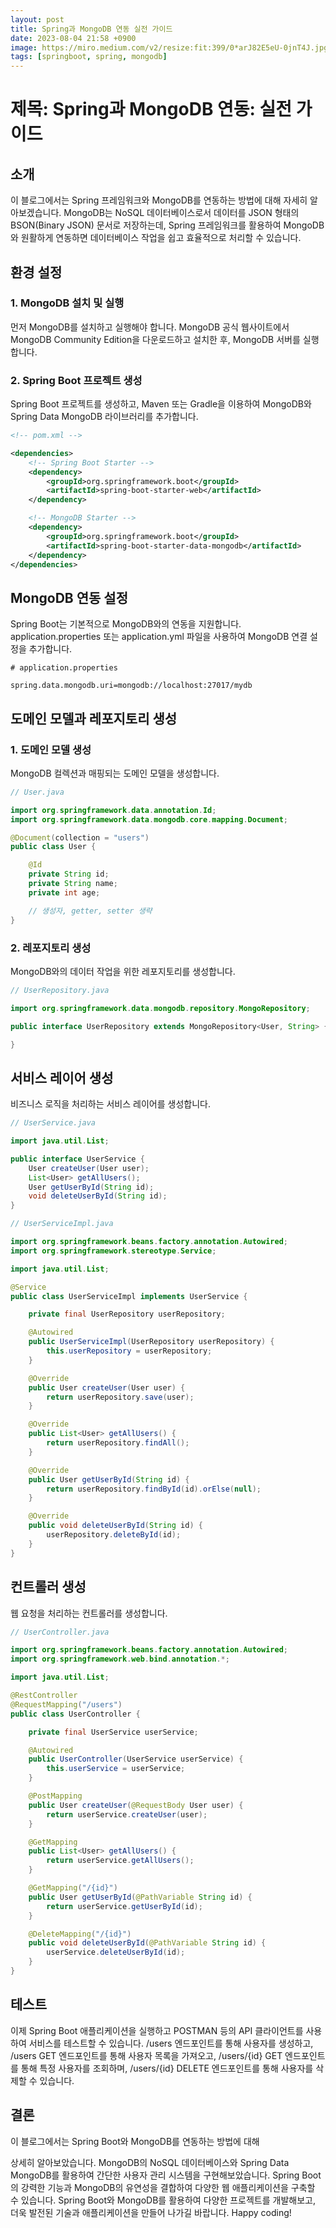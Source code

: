 ```yaml
---
layout: post
title: Spring과 MongoDB 연동 실전 가이드
date: 2023-08-04 21:58 +0900
image: https://miro.medium.com/v2/resize:fit:399/0*arJ82E5eU-0jnT4J.jpg
tags: [springboot, spring, mongodb]
---
```

# 제목: Spring과 MongoDB 연동: 실전 가이드

## 소개

이 블로그에서는 Spring 프레임워크와 MongoDB를 연동하는 방법에 대해 자세히 알아보겠습니다. MongoDB는 NoSQL 데이터베이스로서 데이터를 JSON 형태의 BSON(Binary JSON) 문서로 저장하는데, Spring 프레임워크를 활용하여 MongoDB와 원활하게 연동하면 데이터베이스 작업을 쉽고 효율적으로 처리할 수 있습니다.

## 환경 설정

### 1. MongoDB 설치 및 실행

먼저 MongoDB를 설치하고 실행해야 합니다. MongoDB 공식 웹사이트에서 MongoDB Community Edition을 다운로드하고 설치한 후, MongoDB 서버를 실행합니다.

### 2. Spring Boot 프로젝트 생성

Spring Boot 프로젝트를 생성하고, Maven 또는 Gradle을 이용하여 MongoDB와 Spring Data MongoDB 라이브러리를 추가합니다.

```xml
<!-- pom.xml -->

<dependencies>
    <!-- Spring Boot Starter -->
    <dependency>
        <groupId>org.springframework.boot</groupId>
        <artifactId>spring-boot-starter-web</artifactId>
    </dependency>

    <!-- MongoDB Starter -->
    <dependency>
        <groupId>org.springframework.boot</groupId>
        <artifactId>spring-boot-starter-data-mongodb</artifactId>
    </dependency>
</dependencies>
```

## MongoDB 연동 설정

Spring Boot는 기본적으로 MongoDB와의 연동을 지원합니다. application.properties 또는 application.yml 파일을 사용하여 MongoDB 연결 설정을 추가합니다.

```properties
# application.properties

spring.data.mongodb.uri=mongodb://localhost:27017/mydb
```

## 도메인 모델과 레포지토리 생성

### 1. 도메인 모델 생성

MongoDB 컬렉션과 매핑되는 도메인 모델을 생성합니다.

```java
// User.java

import org.springframework.data.annotation.Id;
import org.springframework.data.mongodb.core.mapping.Document;

@Document(collection = "users")
public class User {

    @Id
    private String id;
    private String name;
    private int age;

    // 생성자, getter, setter 생략
}
```

### 2. 레포지토리 생성

MongoDB와의 데이터 작업을 위한 레포지토리를 생성합니다.

```java
// UserRepository.java

import org.springframework.data.mongodb.repository.MongoRepository;

public interface UserRepository extends MongoRepository<User, String> {

}
```

## 서비스 레이어 생성

비즈니스 로직을 처리하는 서비스 레이어를 생성합니다.

```java
// UserService.java

import java.util.List;

public interface UserService {
    User createUser(User user);
    List<User> getAllUsers();
    User getUserById(String id);
    void deleteUserById(String id);
}
```

```java
// UserServiceImpl.java

import org.springframework.beans.factory.annotation.Autowired;
import org.springframework.stereotype.Service;

import java.util.List;

@Service
public class UserServiceImpl implements UserService {

    private final UserRepository userRepository;

    @Autowired
    public UserServiceImpl(UserRepository userRepository) {
        this.userRepository = userRepository;
    }

    @Override
    public User createUser(User user) {
        return userRepository.save(user);
    }

    @Override
    public List<User> getAllUsers() {
        return userRepository.findAll();
    }

    @Override
    public User getUserById(String id) {
        return userRepository.findById(id).orElse(null);
    }

    @Override
    public void deleteUserById(String id) {
        userRepository.deleteById(id);
    }
}
```

## 컨트롤러 생성

웹 요청을 처리하는 컨트롤러를 생성합니다.

```java
// UserController.java

import org.springframework.beans.factory.annotation.Autowired;
import org.springframework.web.bind.annotation.*;

import java.util.List;

@RestController
@RequestMapping("/users")
public class UserController {

    private final UserService userService;

    @Autowired
    public UserController(UserService userService) {
        this.userService = userService;
    }

    @PostMapping
    public User createUser(@RequestBody User user) {
        return userService.createUser(user);
    }

    @GetMapping
    public List<User> getAllUsers() {
        return userService.getAllUsers();
    }

    @GetMapping("/{id}")
    public User getUserById(@PathVariable String id) {
        return userService.getUserById(id);
    }

    @DeleteMapping("/{id}")
    public void deleteUserById(@PathVariable String id) {
        userService.deleteUserById(id);
    }
}
```

## 테스트

이제 Spring Boot 애플리케이션을 실행하고 POSTMAN 등의 API 클라이언트를 사용하여 서비스를 테스트할 수 있습니다. /users 엔드포인트를 통해 사용자를 생성하고, /users GET 엔드포인트를 통해 사용자 목록을 가져오고, /users/{id} GET 엔드포인트를 통해 특정 사용자를 조회하며, /users/{id} DELETE 엔드포인트를 통해 사용자를 삭제할 수 있습니다.

## 결론

이 블로그에서는 Spring Boot와 MongoDB를 연동하는 방법에 대해

 상세히 알아보았습니다. MongoDB의 NoSQL 데이터베이스와 Spring Data MongoDB를 활용하여 간단한 사용자 관리 시스템을 구현해보았습니다. Spring Boot의 강력한 기능과 MongoDB의 유연성을 결합하여 다양한 웹 애플리케이션을 구축할 수 있습니다. Spring Boot와 MongoDB를 활용하여 다양한 프로젝트를 개발해보고, 더욱 발전된 기술과 애플리케이션을 만들어 나가길 바랍니다. Happy coding!